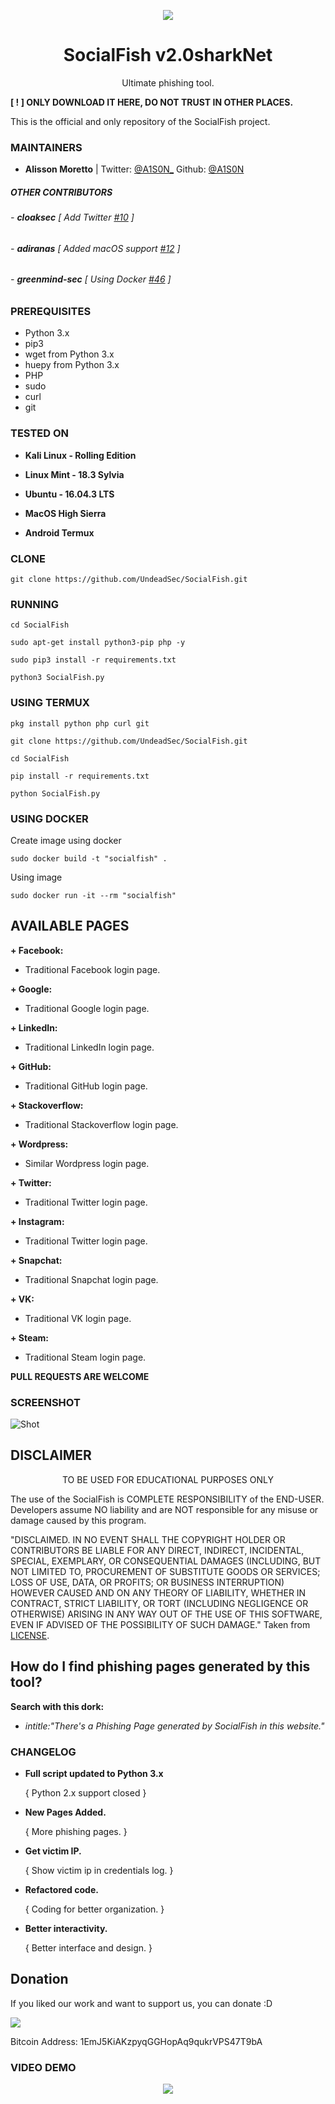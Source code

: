 <p align="center">
  <img src="https://raw.githubusercontent.com/UndeadSec/SocialFish/master/Images/social.png">
</p>

<h1 align="center">SocialFish v2.0sharkNet</h1>
<p align="center">
  Ultimate phishing tool.
</p>

**[ ! ] ONLY DOWNLOAD IT HERE, DO NOT TRUST IN OTHER PLACES.**

This is the official and only repository of the SocialFish project.

### MAINTAINERS
* **Alisson Moretto** | 
Twitter: <a href="https://twitter.com/A1S0N_">@A1S0N_</a>
Github: <a href="https://github.com/A1S0N">@A1S0N</a>

##### OTHER CONTRIBUTORS

###### - **cloaksec** [ Add Twitter <a href="https://github.com/UndeadSec/SocialFish/pull/10">#10</a> ] 
###### - **adiranas** [ Added macOS support <a href="https://github.com/UndeadSec/SocialFish/pull/12">#12</a> ]
###### - **greenmind-sec** [ Using Docker  <a href="https://github.com/UndeadSec/SocialFish/pull/46">#46</a> ]

### PREREQUISITES

* Python 3.x 
* pip3
* wget from Python 3.x
* huepy from Python 3.x
* PHP
* sudo
* curl
* git

### TESTED ON
* **Kali Linux - Rolling Edition**

* **Linux Mint - 18.3 Sylvia**

* **Ubuntu - 16.04.3 LTS**

* **MacOS High Sierra**

* **Android Termux**

### CLONE
```
git clone https://github.com/UndeadSec/SocialFish.git
```

### RUNNING

```
cd SocialFish
```

```
sudo apt-get install python3-pip php -y
```

```
sudo pip3 install -r requirements.txt
```

```
python3 SocialFish.py
```
### USING TERMUX

```
pkg install python php curl git
```

```
git clone https://github.com/UndeadSec/SocialFish.git
```

```
cd SocialFish
```

```
pip install -r requirements.txt
```

```
python SocialFish.py
```

### USING DOCKER

Create image using docker
```
sudo docker build -t "socialfish" .
```

Using image
```
sudo docker run -it --rm "socialfish"
```

## AVAILABLE PAGES

**+ Facebook:**
- Traditional Facebook login page.

**+ Google:**
- Traditional Google login page.

**+ LinkedIn:**
- Traditional LinkedIn login page.

**+ GitHub:**
- Traditional GitHub login page.

**+ Stackoverflow:**
- Traditional Stackoverflow login page.

**+ Wordpress:**
- Similar Wordpress login page.

**+ Twitter:**
- Traditional Twitter login page.

**+ Instagram:**
- Traditional Twitter login page.

**+ Snapchat:**
- Traditional Snapchat login page.

**+ VK:**
- Traditional VK login page.

**+ Steam:**
- Traditional Steam login page.

**PULL REQUESTS ARE WELCOME**

### SCREENSHOT
![Shot](https://github.com/UndeadSec/SocialFish/blob/master/Images/sc.png)

## DISCLAIMER
<p align="center">
  TO BE USED FOR EDUCATIONAL PURPOSES ONLY
</p>

The use of the SocialFish is COMPLETE RESPONSIBILITY of the END-USER. Developers assume NO liability and are NOT responsible for any misuse or damage caused by this program.

"DISCLAIMED. IN NO EVENT SHALL THE COPYRIGHT HOLDER OR CONTRIBUTORS BE LIABLE
FOR ANY DIRECT, INDIRECT, INCIDENTAL, SPECIAL, EXEMPLARY, OR CONSEQUENTIAL
DAMAGES (INCLUDING, BUT NOT LIMITED TO, PROCUREMENT OF SUBSTITUTE GOODS OR
SERVICES; LOSS OF USE, DATA, OR PROFITS; OR BUSINESS INTERRUPTION) HOWEVER
CAUSED AND ON ANY THEORY OF LIABILITY, WHETHER IN CONTRACT, STRICT LIABILITY,
OR TORT (INCLUDING NEGLIGENCE OR OTHERWISE) ARISING IN ANY WAY OUT OF THE USE
OF THIS SOFTWARE, EVEN IF ADVISED OF THE POSSIBILITY OF SUCH DAMAGE."
Taken from [LICENSE](LICENSE).

## How do I find phishing pages generated by this tool?
**Search with this dork:**
- *intitle:"There's a Phishing Page generated by SocialFish in this website."*

### CHANGELOG
* **Full script updated to Python 3.x**

  { Python 2.x support closed }
  
* **New Pages Added.**
  
  { More phishing pages. }

* **Get victim IP.**

  { Show victim ip in credentials log. }

* **Refactored code.**
  
  { Coding for better organization. }
    
* **Better interactivity.**
  
  { Better interface and design. }

## Donation
If you liked our work and want to support us, you can donate :D

<img src="https://raw.githubusercontent.com/UndeadSec/SocialFish/master/Images/donation.png"></img>

Bitcoin Address: 1EmJ5KiAKzpyqGGHopAq9qukrVPS47T9bA

### VIDEO DEMO
<p align="center">
<a href="https://youtu.be/FMYdnzjEBiQ">
  <img src="https://raw.githubusercontent.com/UndeadSec/SocialFish/master/Images/video.png" />
</a></p>
